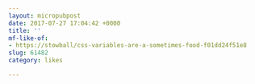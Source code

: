 ```yaml
---
layout: micropubpost
date: 2017-07-27 17:04:42 +0000
title: ''
mf-like-of:
- https://stowball/css-variables-are-a-sometimes-food-f01dd24f51e8
slug: 61482
category: likes

---
```

